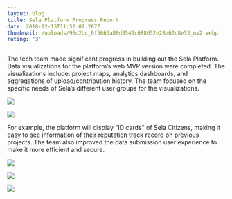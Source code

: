 ```yaml
---
layout: blog
title: Sela Platform Progress Report
date: 2018-12-13T11:52:07.287Z
thumbnail: /uploads/96d2bc_0f5663a88d8540c688652e28e62c8e53_mv2.webp
rating: '3'
---
```

The tech team made significant progress in building out the Sela Platform. Data visualizations for the platform’s web MVP version were completed. The visualizations include: project maps, analytics dashboards, and aggregations of upload/contribution history. The team focused on the specific needs of Sela’s different user groups for the visualizations.

![](/uploads/96d2bc_501c0d291042445289fbc906f67de081_mv2.webp)

![](/uploads/96d2bc_c74bea1465c0442d8b259dca62998a20_mv2_d_4320_2700_s_4_2.webp)

For example, the platform will display "ID cards" of Sela Citizens, making it easy to see information of their reputation track record on previous projects. The team also improved the data submission user experience to make it more efficient and secure.

![](/uploads/96d2bc_4ae61d2ae8674ca9a4c52b25c68a70f7_mv2.webp)

![](/uploads/96d2bc_25bcd6372fec4de5a65bcb5f707445e3_mv2.webp)

![](/uploads/96d2bc_5b73decfea2849dca82a64715ef7d80e_mv2.webp)
